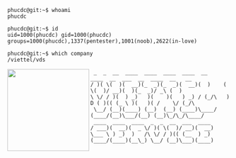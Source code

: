 ```console
phucdc@git:~$ whoami
phucdc

phucdc@git:~$ id
uid=1000(phucdc) gid=1000(phucdc) groups=1000(phucdc),1337(pentester),1001(noob),2622(in-love)

phucdc@git:~$ which company
/viettel/vds
```

<div style="dispaly: block;text-align: left">
  <img align="left" src="https://github.com/phucdc/phucdc/assets/82533607/91bb7fdd-9cf5-44e6-92c6-a5be16204e30" border="0" style="width:185px;" />
  
```text
 _  _  __  ____  ____  ____  ____  __      ____  __  ___  __  ____  __   __   
/ )( \(  )(  __)(_  _)(_  _)(  __)(  )    (    \(  )/ __)(  )(_  _)/ _\ (  )  
\ \/ / )(  ) _)   )(    )(   ) _) / (_/\   ) D ( )(( (_ \ )(   )( /    \/ (_/\
 \__/ (__)(____) (__)  (__) (____)\____/  (____/(__)\___/(__) (__)\_/\_/\____/
 ____  ____  ____  _  _  __  ___  ____ 
/ ___)(  __)(  _ \/ )( \(  )/ __)(  __)
\___ \ ) _)  )   /\ \/ / )(( (__  ) _) 
(____/(____)(__\_) \__/ (__)\___)(____)
```
</div>

